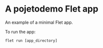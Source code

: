 # A pojetodemo Flet app

An example of a minimal Flet app.

To run the app:

```
flet run [app_directory]
```